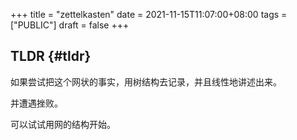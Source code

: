 +++
title = "zettelkasten"
date = 2021-11-15T11:07:00+08:00
tags = ["PUBLIC"]
draft = false
+++

## TLDR {#tldr}

如果尝试把这个网状的事实，用树结构去记录，并且线性地讲述出来。

并遭遇挫败。

可以试试用网的结构开始。
